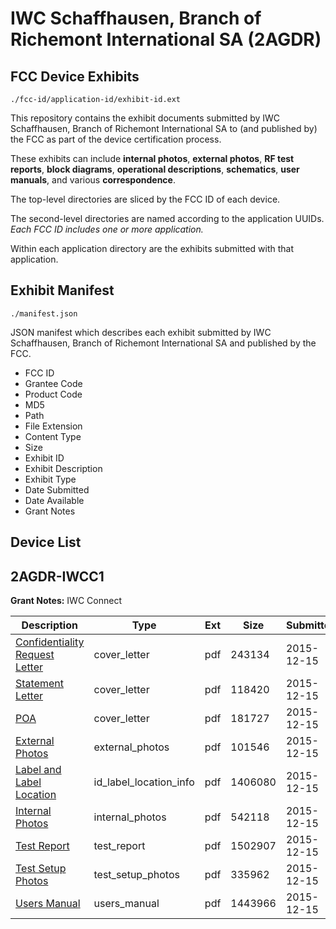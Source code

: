 # IWC Schaffhausen, Branch of Richemont International SA (2AGDR)
## FCC Device Exhibits

```
./fcc-id/application-id/exhibit-id.ext
```

This repository contains the exhibit documents submitted by IWC Schaffhausen, Branch of Richemont International SA to (and published by) the FCC as part of the device certification process.

These exhibits can include **internal photos**, **external photos**, **RF test reports**, **block diagrams**, **operational descriptions**, **schematics**, **user manuals**, and various **correspondence**.

The top-level directories are sliced by the FCC ID of each device.

The second-level directories are named according to the application UUIDs. *Each FCC ID includes one or more application.*

Within each application directory are the exhibits submitted with that application. 

## Exhibit Manifest

```
./manifest.json
```

JSON manifest which describes each exhibit submitted by IWC Schaffhausen, Branch of Richemont International SA and published by the FCC.

- FCC ID
- Grantee Code
- Product Code
- MD5
- Path
- File Extension
- Content Type
- Size
- Exhibit ID
- Exhibit Description
- Exhibit Type
- Date Submitted
- Date Available
- Grant Notes

## Device List
## 2AGDR-IWCC1
**Grant Notes:** IWC Connect

| Description | Type | Ext | Size | Submitted | Available |
| ----------- | ---- | --- | ---- | --------- | --------- |
| [Confidentiality Request Letter](2AGDR-IWCC1/9406c374d3498bc4af405082550142c4/2842547.pdf) | cover_letter | pdf | 243134 | 2015-12-15 | 2015-12-16 |
| [Statement Letter](2AGDR-IWCC1/9406c374d3498bc4af405082550142c4/2842548.pdf) | cover_letter | pdf | 118420 | 2015-12-15 | 2015-12-16 |
| [POA](2AGDR-IWCC1/9406c374d3498bc4af405082550142c4/2842550.pdf) | cover_letter | pdf | 181727 | 2015-12-15 | 2015-12-16 |
| [External Photos](2AGDR-IWCC1/9406c374d3498bc4af405082550142c4/2842543.pdf) | external_photos | pdf | 101546 | 2015-12-15 | 2016-05-31 |
| [Label and Label Location](2AGDR-IWCC1/9406c374d3498bc4af405082550142c4/2842549.pdf) | id_label_location_info | pdf | 1406080 | 2015-12-15 | 2015-12-16 |
| [Internal Photos](2AGDR-IWCC1/9406c374d3498bc4af405082550142c4/2842544.pdf) | internal_photos | pdf | 542118 | 2015-12-15 | 2016-05-31 |
| [Test Report](2AGDR-IWCC1/9406c374d3498bc4af405082550142c4/2842551.pdf) | test_report | pdf | 1502907 | 2015-12-15 | 2015-12-16 |
| [Test Setup Photos](2AGDR-IWCC1/9406c374d3498bc4af405082550142c4/2842545.pdf) | test_setup_photos | pdf | 335962 | 2015-12-15 | 2016-05-31 |
| [Users Manual](2AGDR-IWCC1/9406c374d3498bc4af405082550142c4/2842546.pdf) | users_manual | pdf | 1443966 | 2015-12-15 | 2016-05-31 |
